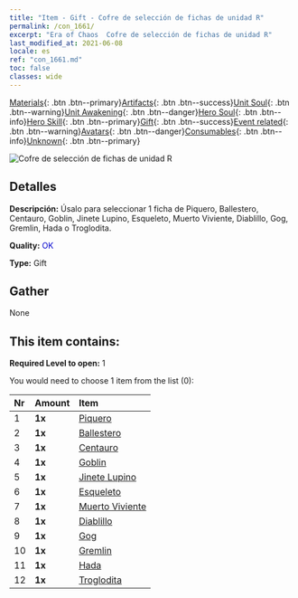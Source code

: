 ```yaml
---
title: "Item - Gift - Cofre de selección de fichas de unidad R"
permalink: /con_1661/
excerpt: "Era of Chaos  Cofre de selección de fichas de unidad R"
last_modified_at: 2021-06-08
locale: es
ref: "con_1661.md"
toc: false
classes: wide
---
```

 [Materials](/ItemsES/){: .btn .btn--primary}[Artifacts](/ItemsES/Artifacts/){: .btn .btn--success}[Unit Soul](/ItemsES/UnitSoul/){: .btn .btn--warning}[Unit Awakening](/ItemsES/UnitAwakening/){: .btn .btn--danger}[Hero Soul](/ItemsES/HeroSoul/){: .btn .btn--info}[Hero Skill](/ItemsES/HeroSkill/){: .btn .btn--primary}[Gift](/ItemsES/Gift/){: .btn .btn--success}[Event related](/ItemsES/Events/){: .btn .btn--warning}[Avatars](/ItemsES/Avatars/){: .btn .btn--danger}[Consumables](/ItemsES/Consumables/){: .btn .btn--info}[Unknown](/ItemsES/Unknown/){: .btn .btn--primary}

 ![Cofre de selección de fichas de unidad R](/images/t/i_907277.png)

## Detalles
 **Descripción:** Úsalo para seleccionar 1 ficha de Piquero, Ballestero, Centauro, Goblin, Jinete Lupino, Esqueleto, Muerto Viviente, Diablillo, Gog, Gremlin, Hada o Troglodita.

 **Quality:** <span style="color: #0000CD">OK</span>

 **Type:** Gift

## Gather

  None

## This item contains:

 **Required Level to open:** 1

 You would need to choose 1 item from the list (0):

  | Nr | Amount |     Item    |
  |:---|:-------|:------------|
  | 1 |  **1x** | [Piquero](/ItemsES/unt_190/) |  | 
  | 2 |  **1x** | [Ballestero](/ItemsES/unt_191/) |  | 
  | 3 |  **1x** | [Centauro](/ItemsES/unt_199/) |  | 
  | 4 |  **1x** | [Goblin](/ItemsES/unt_217/) |  | 
  | 5 |  **1x** | [Jinete Lupino](/ItemsES/unt_218/) |  | 
  | 6 |  **1x** | [Esqueleto](/ItemsES/unt_208/) |  | 
  | 7 |  **1x** | [Muerto Viviente](/ItemsES/unt_209/) |  | 
  | 8 |  **1x** | [Diablillo](/ItemsES/unt_226/) |  | 
  | 9 |  **1x** | [Gog](/ItemsES/unt_227/) |  | 
  | 10 |  **1x** | [Gremlin](/ItemsES/unt_235/) |  | 
  | 11 |  **1x** | [Hada](/ItemsES/unt_262/) |  | 
  | 12 |  **1x** | [Troglodita](/ItemsES/unt_244/) |  | 
